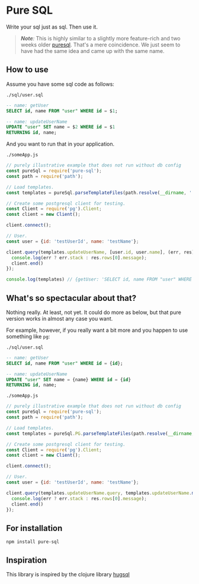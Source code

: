 # Pure SQL

Write your sql just as sql. Then use it.

> _**Note**:_
> This is highly similar to a slightly more feature-rich and two weeks older [puresql](https://github.com/neonerd/puresql).
> That's a mere coincidence. We just seem to have had the same idea and came up with the same name.

## How to use

Assume you have some sql code as follows:

`./sql/user.sql`
```sql
-- name: getUser
SELECT id, name FROM "user" WHERE id = $1;

-- name: updateUserName
UPDATE "user" SET name = $2 WHERE id = $1
RETURNING id, name;
```

And you want to run that in your application.

`./someApp.js`
```js
// purely illustrative example that does not run without db config
const pureSql = require('pure-sql');
const path = require('path');

// Load templates.
const templates = pureSql.parseTemplateFiles(path.resolve(__dirname, './sql'), '.sql');

// Create some postgresql client for testing.
const Client = require('pg').Client;
const client = new Client();

client.connect();

// User.
const user = {id: 'testUserId', name: 'testName'};

client.query(templates.updateUserName, [user.id, user.name], (err, res) => {
  console.log(err ? err.stack : res.rows[0].message);
  client.end()
});

console.log(templates) // {getUser: 'SELECT id, name FROM "user" WHERE id = $1;', updateUserName: 'UPDATE "user" SET name = $2 WHERE id = $1\nRETURNING id, name;'}
```

## What's so spectacular about that?

Nothing really. At least, not yet. It could do more as below, but that pure version works in almost
any case you want.

For example, however, if you really want a bit more and you happen to use something like `pg`:

`./sql/user.sql`
```sql
-- name: getUser
SELECT id, name FROM "user" WHERE id = {id};

-- name: updateUserName
UPDATE "user" SET name = {name} WHERE id = {id}
RETURNING id, name;
```
`./someApp.js`
```js
// purely illustrative example that does not run without db config
const pureSql = require('pure-sql');
const path = require('path');

// Load templates.
const templates = pureSql.PG.parseTemplateFiles(path.resolve(__dirname, './sql'), '.sql');

// Create some postgresql client for testing.
const Client = require('pg').Client;
const client = new Client();

client.connect();

// User.
const user = {id: 'testUserId', name: 'testName'};

client.query(templates.updateUserName.query, templates.updateUserName.map(user), (err, res) => {
  console.log(err ? err.stack : res.rows[0].message);
  client.end()
});
```

## For installation

`npm install pure-sql`

## Inspiration

This library is inspired by the clojure library [hugsql](https://github.com/layerware/hugsql)
